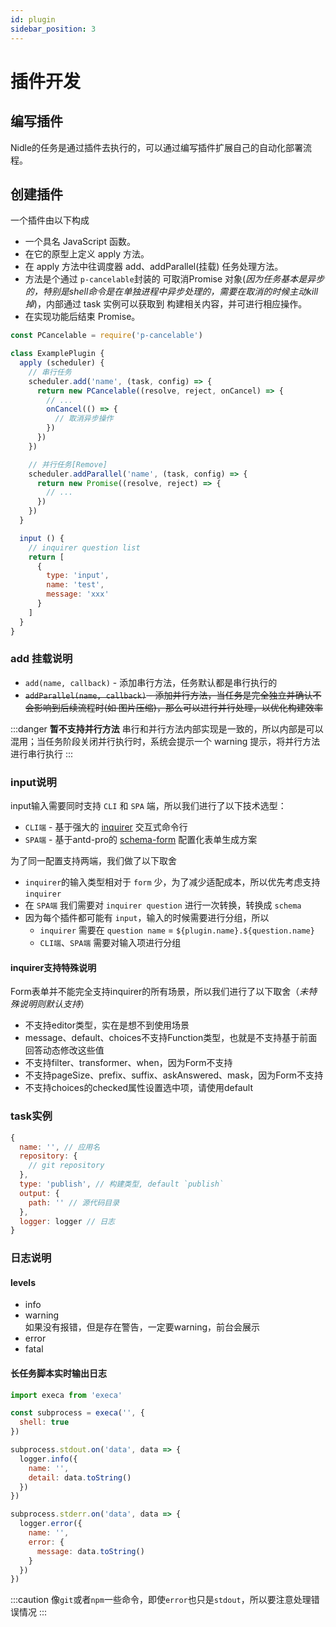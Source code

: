 ```yaml
---
id: plugin
sidebar_position: 3
---
```


# 插件开发
## 编写插件
Nidle的任务是通过插件去执行的，可以通过编写插件扩展自己的自动化部署流程。

## 创建插件
一个插件由以下构成

* 一个具名 JavaScript 函数。
* 在它的原型上定义 apply 方法。
* 在 apply 方法中往调度器 add、addParallel(挂载) 任务处理方法。
* 方法是个通过 `p-cancelable`封装的 可取消Promise 对象(*因为任务基本是异步的，特别是shell命令是在单独进程中异步处理的，需要在取消的时候主动kill掉*)，内部通过 task 实例可以获取到 构建相关内容，并可进行相应操作。
* 在实现功能后结束 Promise。

```javascript
const PCancelable = require('p-cancelable')

class ExamplePlugin {
  apply (scheduler) {
    // 串行任务
    scheduler.add('name', (task, config) => {
      return new PCancelable((resolve, reject, onCancel) => {
        // ... 
        onCancel(() => {
          // 取消异步操作
        })
      })
    })

    // 并行任务[Remove]
    scheduler.addParallel('name', (task, config) => {
      return new Promise((resolve, reject) => {
        // ...  
      })
    })
  }

  input () {
    // inquirer question list
    return [
      {
        type: 'input',
        name: 'test',
        message: 'xxx'
      }
    ]
  }
}
```

### add 挂载说明
* `add(name, callback)` - 添加串行方法，任务默认都是串行执行的
* ~~`addParallel(name, callback)` - 添加并行方法，当任务是完全独立并确认不会影响到后续流程时(如 图片压缩)，那么可以进行并行处理，以优化构建效率~~

:::danger
**暂不支持并行方法** 串行和并行方法内部实现是一致的，所以内部是可以混用；当任务阶段关闭并行执行时，系统会提示一个 warning 提示，将并行方法进行串行执行
:::

### input说明
input输入需要同时支持 `CLI` 和 `SPA` 端，所以我们进行了以下技术选型：
* `CLI端` - 基于强大的 [inquirer](https://www.npmjs.com/package/inquirer) 交互式命令行
* `SPA端` - 基于antd-pro的 [schema-form](https://procomponents.ant.design/components/schema-form) 配置化表单生成方案

为了同一配置支持两端，我们做了以下取舍
* `inquirer`的输入类型相对于 `form` 少，为了减少适配成本，所以优先考虑支持 `inquirer`
* 在 `SPA端` 我们需要对 `inquirer question` 进行一次转换，转换成 `schema`
* 因为每个插件都可能有 `input`，输入的时候需要进行分组，所以
  * `inquirer` 需要在 `question name` = `${plugin.name}.${question.name}`
  * `CLI端`、`SPA端` 需要对输入项进行分组

#### inquirer支持特殊说明
Form表单并不能完全支持inquirer的所有场景，所以我们进行了以下取舍（*未特殊说明则默认支持*）

* 不支持editor类型，实在是想不到使用场景
* message、default、choices不支持Function类型，也就是不支持基于前面回答动态修改这些值
* 不支持filter、transformer、when，因为Form不支持
* 不支持pageSize、prefix、suffix、askAnswered、mask，因为Form不支持
* 不支持choices的checked属性设置选中项，请使用default

### task实例
```js
{
  name: '', // 应用名
  repository: {
    // git repository
  },
  type: 'publish', // 构建类型, default `publish`
  output: {
    path: '' // 源代码目录
  },
  logger: logger // 日志
}
```

### 日志说明
#### levels
* info
* warning\
如果没有报错，但是存在警告，一定要warning，前台会展示
* error
* fatal

#### 长任务脚本实时输出日志
```js
import execa from 'execa'

const subprocess = execa('', {
  shell: true
})

subprocess.stdout.on('data', data => {
  logger.info({
    name: '',
    detail: data.toString()
  })
})

subprocess.stderr.on('data', data => {
  logger.error({
    name: '',
    error: {
      message: data.toString()
    }
  })
})
```

:::caution
像`git`或者`npm`一些命令，即使`error`也只是`stdout`，所以要注意处理错误情况
:::
